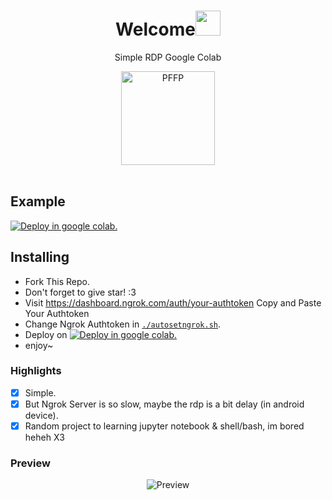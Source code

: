 <h1 align="center">Welcome<img src="https://user-images.githubusercontent.com/1303154/88677602-1635ba80-d120-11ea-84d8-d263ba5fc3c0.gif" width="40px" alt=""><br></h1>
<p align="center">Simple RDP Google Colab</p>
<div align="center">
<img src="https://cdn77-content.filezone.my.id/file/g8anaehd4z7zrlhbw75v.jpg" width="150" height="150" border="0" alt="PFFP">
</div>
<br>

## Example 
<a href="https://colab.research.google.com/github/RizzyDev81/mystorage/blob/main/xrdp.ipynb#scrollTo=vk2qtOTGIFsQ" target="_parent"><img src="https://colab.research.google.com/assets/colab-badge.svg" alt="Deploy in google colab."/></a>

## Installing
- Fork This Repo.
- Don't forget to give star! :3
- Visit https://dashboard.ngrok.com/auth/your-authtoken Copy and Paste Your Authtoken
- Change Ngrok Authtoken in [`./autosetngrok.sh`](https://github.com/RizzyDev81/mystorage/autosetngrok.sh).
- Deploy on <a href="https://colab.research.google.com/github" target="_parent"><img src="https://colab.research.google.com/assets/colab-badge.svg" alt="Deploy in google colab."/></a>
- enjoy~

### Highlights
-   [x] Simple.
-   [x] But Ngrok Server is so slow, maybe the rdp is a bit delay (in android device).
-   [x] Random project to learning jupyter notebook & shell/bash, im bored heheh X3

### **Preview**
<p align="center">
    <img alt="Preview" src="https://raw.githubusercontent.com/RizzyDev81/mystorage/main/screenshot.jpg">
</p>


